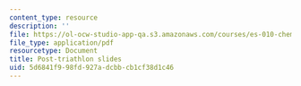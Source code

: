 ```yaml
---
content_type: resource
description: ''
file: https://ol-ocw-studio-app-qa.s3.amazonaws.com/courses/es-010-chemistry-of-sports-spring-2013/5d6841f998fd927adcbbcb1cf38d1c46_MITES_010S13_lec16.pdf
file_type: application/pdf
resourcetype: Document
title: Post-triathlon slides
uid: 5d6841f9-98fd-927a-dcbb-cb1cf38d1c46
---
```

